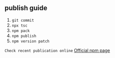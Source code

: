 ## publish guide

1. `git commit`
2. `npx tsc`
3. `npm pack`
4. `npm publish`
5. `npm version patch`

`Check recent publication online` [Official npm page](https://www.npmjs.com/package/kiwrious-webserial)

